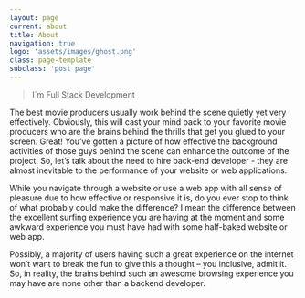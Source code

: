 ```yaml
---
layout: page
current: about
title: About
navigation: true
logo: 'assets/images/ghost.png'
class: page-template
subclass: 'post page'
---
```


>I`m Full Stack Development

The best movie producers usually work behind the scene quietly yet very effectively. Obviously, this will cast your mind back to your favorite movie producers who are the brains behind the thrills that get you glued to your screen. Great! You’ve gotten a picture of how effective the background activities of those guys behind the scene can enhance the outcome of the project. So, let’s talk about the need to hire back-end developer - they are almost inevitable to the performance of your website or web applications.

While you navigate through a website or use a web app with all sense of pleasure due to how effective or responsive it is, do you ever stop to think of what probably could make the difference? I mean the difference between the excellent surfing experience you are having at the moment and some awkward experience you must have had with some half-baked website or web app.

Possibly, a majority of users having such a great experience on the internet won’t want to break the fun to give this a thought – you inclusive, admit it. So, in reality, the brains behind such an awesome browsing experience you may have are none other than a backend developer.